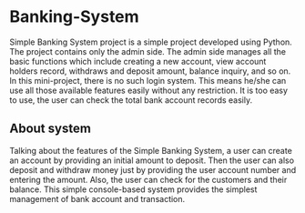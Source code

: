 # Banking-System

Simple Banking System project is a simple project developed using Python. The project contains only the admin side. The admin side manages all the basic functions which include creating a new account, view account holders record, withdraws and deposit amount, balance inquiry, and so on.  In this mini-project, there is no such login system. This means he/she can use all those available features easily without any restriction. It is too easy to use, the user can check the total bank account records easily.

## About system
Talking about the features of the Simple Banking System, a user can create an account by providing an initial amount to deposit. Then the user can also deposit and withdraw money just by providing the user account number and entering the amount. Also, the user can check for the customers and their balance. This simple console-based system provides the simplest management of bank account and transaction. 

